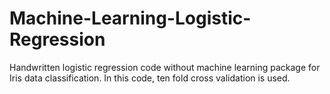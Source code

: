 # Machine-Learning-Logistic-Regression
Handwritten logistic regression code without machine learning package for Iris data classification. In this code, ten fold cross validation is used.
